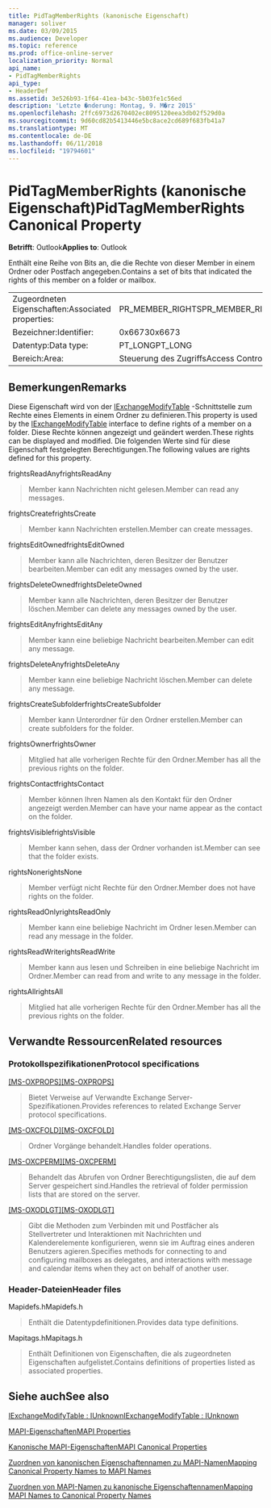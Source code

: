 ```yaml
---
title: PidTagMemberRights (kanonische Eigenschaft)
manager: soliver
ms.date: 03/09/2015
ms.audience: Developer
ms.topic: reference
ms.prod: office-online-server
localization_priority: Normal
api_name:
- PidTagMemberRights
api_type:
- HeaderDef
ms.assetid: 3e526b93-1f64-41ea-b43c-5b03fe1c56ed
description: 'Letzte �nderung: Montag, 9. M�rz 2015'
ms.openlocfilehash: 2ffc6973d2670402ec8095120eea3db02f529d0a
ms.sourcegitcommit: 9d60cd82b5413446e5bc8ace2cd689f683fb41a7
ms.translationtype: MT
ms.contentlocale: de-DE
ms.lasthandoff: 06/11/2018
ms.locfileid: "19794601"
---
```

# <a name="pidtagmemberrights-canonical-property"></a><span data-ttu-id="b2e28-103">PidTagMemberRights (kanonische Eigenschaft)</span><span class="sxs-lookup"><span data-stu-id="b2e28-103">PidTagMemberRights Canonical Property</span></span>

  
  
<span data-ttu-id="b2e28-104">**Betrifft**: Outlook</span><span class="sxs-lookup"><span data-stu-id="b2e28-104">**Applies to**: Outlook</span></span> 
  
<span data-ttu-id="b2e28-105">Enthält eine Reihe von Bits an, die die Rechte von dieser Member in einem Ordner oder Postfach angegeben.</span><span class="sxs-lookup"><span data-stu-id="b2e28-105">Contains a set of bits that indicated the rights of this member on a folder or mailbox.</span></span>
  
|||
|:-----|:-----|
|<span data-ttu-id="b2e28-106">Zugeordneten Eigenschaften:</span><span class="sxs-lookup"><span data-stu-id="b2e28-106">Associated properties:</span></span>  <br/> |<span data-ttu-id="b2e28-107">PR_MEMBER_RIGHTS</span><span class="sxs-lookup"><span data-stu-id="b2e28-107">PR_MEMBER_RIGHTS</span></span>  <br/> |
|<span data-ttu-id="b2e28-108">Bezeichner:</span><span class="sxs-lookup"><span data-stu-id="b2e28-108">Identifier:</span></span>  <br/> |<span data-ttu-id="b2e28-109">0x6673</span><span class="sxs-lookup"><span data-stu-id="b2e28-109">0x6673</span></span>  <br/> |
|<span data-ttu-id="b2e28-110">Datentyp:</span><span class="sxs-lookup"><span data-stu-id="b2e28-110">Data type:</span></span>  <br/> |<span data-ttu-id="b2e28-111">PT_LONG</span><span class="sxs-lookup"><span data-stu-id="b2e28-111">PT_LONG</span></span>  <br/> |
|<span data-ttu-id="b2e28-112">Bereich:</span><span class="sxs-lookup"><span data-stu-id="b2e28-112">Area:</span></span>  <br/> |<span data-ttu-id="b2e28-113">Steuerung des Zugriffs</span><span class="sxs-lookup"><span data-stu-id="b2e28-113">Access Control</span></span>  <br/> |
   
## <a name="remarks"></a><span data-ttu-id="b2e28-114">Bemerkungen</span><span class="sxs-lookup"><span data-stu-id="b2e28-114">Remarks</span></span>

<span data-ttu-id="b2e28-115">Diese Eigenschaft wird von der [IExchangeModifyTable](iexchangemodifytableiunknown.md) -Schnittstelle zum Rechte eines Elements in einem Ordner zu definieren.</span><span class="sxs-lookup"><span data-stu-id="b2e28-115">This property is used by the [IExchangeModifyTable](iexchangemodifytableiunknown.md) interface to define rights of a member on a folder.</span></span> <span data-ttu-id="b2e28-116">Diese Rechte können angezeigt und geändert werden.</span><span class="sxs-lookup"><span data-stu-id="b2e28-116">These rights can be displayed and modified.</span></span> <span data-ttu-id="b2e28-117">Die folgenden Werte sind für diese Eigenschaft festgelegten Berechtigungen.</span><span class="sxs-lookup"><span data-stu-id="b2e28-117">The following values are rights defined for this property.</span></span> 
  
<span data-ttu-id="b2e28-118">frightsReadAny</span><span class="sxs-lookup"><span data-stu-id="b2e28-118">frightsReadAny</span></span>
  
> <span data-ttu-id="b2e28-119">Member kann Nachrichten nicht gelesen.</span><span class="sxs-lookup"><span data-stu-id="b2e28-119">Member can read any messages.</span></span>
    
<span data-ttu-id="b2e28-120">frightsCreate</span><span class="sxs-lookup"><span data-stu-id="b2e28-120">frightsCreate</span></span>
  
> <span data-ttu-id="b2e28-121">Member kann Nachrichten erstellen.</span><span class="sxs-lookup"><span data-stu-id="b2e28-121">Member can create messages.</span></span>
    
<span data-ttu-id="b2e28-122">frightsEditOwned</span><span class="sxs-lookup"><span data-stu-id="b2e28-122">frightsEditOwned</span></span>
  
> <span data-ttu-id="b2e28-123">Member kann alle Nachrichten, deren Besitzer der Benutzer bearbeiten.</span><span class="sxs-lookup"><span data-stu-id="b2e28-123">Member can edit any messages owned by the user.</span></span>
    
<span data-ttu-id="b2e28-124">frightsDeleteOwned</span><span class="sxs-lookup"><span data-stu-id="b2e28-124">frightsDeleteOwned</span></span>
  
> <span data-ttu-id="b2e28-125">Member kann alle Nachrichten, deren Besitzer der Benutzer löschen.</span><span class="sxs-lookup"><span data-stu-id="b2e28-125">Member can delete any messages owned by the user.</span></span>
    
<span data-ttu-id="b2e28-126">frightsEditAny</span><span class="sxs-lookup"><span data-stu-id="b2e28-126">frightsEditAny</span></span>
  
> <span data-ttu-id="b2e28-127">Member kann eine beliebige Nachricht bearbeiten.</span><span class="sxs-lookup"><span data-stu-id="b2e28-127">Member can edit any message.</span></span>
    
<span data-ttu-id="b2e28-128">frightsDeleteAny</span><span class="sxs-lookup"><span data-stu-id="b2e28-128">frightsDeleteAny</span></span>
  
> <span data-ttu-id="b2e28-129">Member kann eine beliebige Nachricht löschen.</span><span class="sxs-lookup"><span data-stu-id="b2e28-129">Member can delete any message.</span></span>
    
<span data-ttu-id="b2e28-130">frightsCreateSubfolder</span><span class="sxs-lookup"><span data-stu-id="b2e28-130">frightsCreateSubfolder</span></span>
  
> <span data-ttu-id="b2e28-131">Member kann Unterordner für den Ordner erstellen.</span><span class="sxs-lookup"><span data-stu-id="b2e28-131">Member can create subfolders for the folder.</span></span>
    
<span data-ttu-id="b2e28-132">frightsOwner</span><span class="sxs-lookup"><span data-stu-id="b2e28-132">frightsOwner</span></span>
  
> <span data-ttu-id="b2e28-133">Mitglied hat alle vorherigen Rechte für den Ordner.</span><span class="sxs-lookup"><span data-stu-id="b2e28-133">Member has all the previous rights on the folder.</span></span>
    
<span data-ttu-id="b2e28-134">frightsContact</span><span class="sxs-lookup"><span data-stu-id="b2e28-134">frightsContact</span></span>
  
> <span data-ttu-id="b2e28-135">Member können Ihren Namen als den Kontakt für den Ordner angezeigt werden.</span><span class="sxs-lookup"><span data-stu-id="b2e28-135">Member can have your name appear as the contact on the folder.</span></span>
    
<span data-ttu-id="b2e28-136">frightsVisible</span><span class="sxs-lookup"><span data-stu-id="b2e28-136">frightsVisible</span></span>
  
> <span data-ttu-id="b2e28-137">Member kann sehen, dass der Ordner vorhanden ist.</span><span class="sxs-lookup"><span data-stu-id="b2e28-137">Member can see that the folder exists.</span></span>
    
<span data-ttu-id="b2e28-138">rightsNone</span><span class="sxs-lookup"><span data-stu-id="b2e28-138">rightsNone</span></span>
  
> <span data-ttu-id="b2e28-139">Member verfügt nicht Rechte für den Ordner.</span><span class="sxs-lookup"><span data-stu-id="b2e28-139">Member does not have rights on the folder.</span></span>
    
<span data-ttu-id="b2e28-140">rightsReadOnly</span><span class="sxs-lookup"><span data-stu-id="b2e28-140">rightsReadOnly</span></span>
  
> <span data-ttu-id="b2e28-141">Member kann eine beliebige Nachricht im Ordner lesen.</span><span class="sxs-lookup"><span data-stu-id="b2e28-141">Member can read any message in the folder.</span></span>
    
<span data-ttu-id="b2e28-142">rightsReadWrite</span><span class="sxs-lookup"><span data-stu-id="b2e28-142">rightsReadWrite</span></span>
  
> <span data-ttu-id="b2e28-143">Member kann aus lesen und Schreiben in eine beliebige Nachricht im Ordner.</span><span class="sxs-lookup"><span data-stu-id="b2e28-143">Member can read from and write to any message in the folder.</span></span>
    
<span data-ttu-id="b2e28-144">rightsAll</span><span class="sxs-lookup"><span data-stu-id="b2e28-144">rightsAll</span></span>
  
> <span data-ttu-id="b2e28-145">Mitglied hat alle vorherigen Rechte für den Ordner.</span><span class="sxs-lookup"><span data-stu-id="b2e28-145">Member has all the previous rights on the folder.</span></span>
    
## <a name="related-resources"></a><span data-ttu-id="b2e28-146">Verwandte Ressourcen</span><span class="sxs-lookup"><span data-stu-id="b2e28-146">Related resources</span></span>

### <a name="protocol-specifications"></a><span data-ttu-id="b2e28-147">Protokollspezifikationen</span><span class="sxs-lookup"><span data-stu-id="b2e28-147">Protocol specifications</span></span>

<span data-ttu-id="b2e28-148">[[MS-OXPROPS]](http://msdn.microsoft.com/library/f6ab1613-aefe-447d-a49c-18217230b148%28Office.15%29.aspx)</span><span class="sxs-lookup"><span data-stu-id="b2e28-148">[[MS-OXPROPS]](http://msdn.microsoft.com/library/f6ab1613-aefe-447d-a49c-18217230b148%28Office.15%29.aspx)</span></span>
  
> <span data-ttu-id="b2e28-149">Bietet Verweise auf Verwandte Exchange Server-Spezifikationen.</span><span class="sxs-lookup"><span data-stu-id="b2e28-149">Provides references to related Exchange Server protocol specifications.</span></span>
    
<span data-ttu-id="b2e28-150">[[MS-OXCFOLD]](http://msdn.microsoft.com/library/c0f31b95-c07f-486c-98d9-535ed9705fbf%28Office.15%29.aspx)</span><span class="sxs-lookup"><span data-stu-id="b2e28-150">[[MS-OXCFOLD]](http://msdn.microsoft.com/library/c0f31b95-c07f-486c-98d9-535ed9705fbf%28Office.15%29.aspx)</span></span>
  
> <span data-ttu-id="b2e28-151">Ordner Vorgänge behandelt.</span><span class="sxs-lookup"><span data-stu-id="b2e28-151">Handles folder operations.</span></span>
    
<span data-ttu-id="b2e28-152">[[MS-OXCPERM]](http://msdn.microsoft.com/library/944ddb65-6249-4c34-a46e-363fcd37195e%28Office.15%29.aspx)</span><span class="sxs-lookup"><span data-stu-id="b2e28-152">[[MS-OXCPERM]](http://msdn.microsoft.com/library/944ddb65-6249-4c34-a46e-363fcd37195e%28Office.15%29.aspx)</span></span>
  
> <span data-ttu-id="b2e28-153">Behandelt das Abrufen von Ordner Berechtigungslisten, die auf dem Server gespeichert sind.</span><span class="sxs-lookup"><span data-stu-id="b2e28-153">Handles the retrieval of folder permission lists that are stored on the server.</span></span>
    
<span data-ttu-id="b2e28-154">[[MS-OXODLGT]](http://msdn.microsoft.com/library/01a89b11-9c43-4c40-b147-8f6a1ef5a44f%28Office.15%29.aspx)</span><span class="sxs-lookup"><span data-stu-id="b2e28-154">[[MS-OXODLGT]](http://msdn.microsoft.com/library/01a89b11-9c43-4c40-b147-8f6a1ef5a44f%28Office.15%29.aspx)</span></span>
  
> <span data-ttu-id="b2e28-155">Gibt die Methoden zum Verbinden mit und Postfächer als Stellvertreter und Interaktionen mit Nachrichten und Kalenderelemente konfigurieren, wenn sie im Auftrag eines anderen Benutzers agieren.</span><span class="sxs-lookup"><span data-stu-id="b2e28-155">Specifies methods for connecting to and configuring mailboxes as delegates, and interactions with message and calendar items when they act on behalf of another user.</span></span>
    
### <a name="header-files"></a><span data-ttu-id="b2e28-156">Header-Dateien</span><span class="sxs-lookup"><span data-stu-id="b2e28-156">Header files</span></span>

<span data-ttu-id="b2e28-157">Mapidefs.h</span><span class="sxs-lookup"><span data-stu-id="b2e28-157">Mapidefs.h</span></span>
  
> <span data-ttu-id="b2e28-158">Enthält die Datentypdefinitionen.</span><span class="sxs-lookup"><span data-stu-id="b2e28-158">Provides data type definitions.</span></span>
    
<span data-ttu-id="b2e28-159">Mapitags.h</span><span class="sxs-lookup"><span data-stu-id="b2e28-159">Mapitags.h</span></span>
  
> <span data-ttu-id="b2e28-160">Enthält Definitionen von Eigenschaften, die als zugeordneten Eigenschaften aufgelistet.</span><span class="sxs-lookup"><span data-stu-id="b2e28-160">Contains definitions of properties listed as associated properties.</span></span>
    
## <a name="see-also"></a><span data-ttu-id="b2e28-161">Siehe auch</span><span class="sxs-lookup"><span data-stu-id="b2e28-161">See also</span></span>



[<span data-ttu-id="b2e28-162">IExchangeModifyTable : IUnknown</span><span class="sxs-lookup"><span data-stu-id="b2e28-162">IExchangeModifyTable : IUnknown</span></span>](iexchangemodifytableiunknown.md)


[<span data-ttu-id="b2e28-163">MAPI-Eigenschaften</span><span class="sxs-lookup"><span data-stu-id="b2e28-163">MAPI Properties</span></span>](mapi-properties.md)
  
[<span data-ttu-id="b2e28-164">Kanonische MAPI-Eigenschaften</span><span class="sxs-lookup"><span data-stu-id="b2e28-164">MAPI Canonical Properties</span></span>](mapi-canonical-properties.md)
  
[<span data-ttu-id="b2e28-165">Zuordnen von kanonischen Eigenschaftennamen zu MAPI-Namen</span><span class="sxs-lookup"><span data-stu-id="b2e28-165">Mapping Canonical Property Names to MAPI Names</span></span>](mapping-canonical-property-names-to-mapi-names.md)
  
[<span data-ttu-id="b2e28-166">Zuordnen von MAPI-Namen zu kanonische Eigenschaftennamen</span><span class="sxs-lookup"><span data-stu-id="b2e28-166">Mapping MAPI Names to Canonical Property Names</span></span>](mapping-mapi-names-to-canonical-property-names.md)

